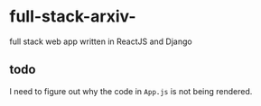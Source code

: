 # full-stack-arxiv-
full stack web app written in ReactJS and Django

## todo
I need to figure out why the code in `App.js` is not being rendered.
